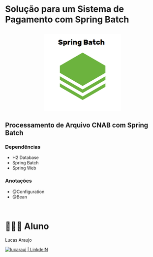 # Solução para um Sistema de Pagamento com Spring Batch

<h2 align="center">
  <img width="250px" src="https://raw.githubusercontent.com/lucarauj/assets/main/Spring%20Batch.png">
</h2>

## Processamento de Arquivo CNAB com Spring Batch

### Dependências

- H2 Database
- Spring Batch
- Spring Web

### Anotações

- @Configuration
- @Bean

<br>

# 👨🏼‍🎓 Aluno

Lucas Araujo

<a href="https://www.linkedin.com/in/lucarauj"><img alt="lucarauj | LinkdeIN" width="40px" src="https://user-images.githubusercontent.com/43545812/144035037-0f415fc7-9f96-4517-a370-ccc6e78a714b.png" /></a>
